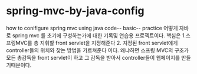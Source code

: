 # spring-mvc-by-java-config
how to conifigure spring mvc using java code-- basic-- practice
어떻게 자바로 spring mvc 를 초기에 구성하는가에 대한 기록및 연습용 프로젝트이다.
핵심은 1.스프링MVC를 총 지휘할 front servlet을 지정해준다 2. 지정된 front servlet에게 controller들의  위치와  찾는 방법을 가르쳐준다 이다.
왜냐하면 스프링 MVC의 구조가 모든 총감독을 front servlet이 하고 그 감독을 받아서 controller들이 웹페이지를 만들기때문이다.



